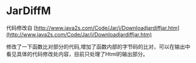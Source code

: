 JarDiffM 
===
代码修改自 [http://www.java2s.com/Code/Jar/j/Downloadjardiffjar.htm](http://www.java2s.com/Code/Jar/j/Downloadjardiffjar.htm)

修改了一下函数比对部分的代码,增加了函数内部的字节码的比对，可以在输出中看见具体的代码修改处内容，目前只处理了Html的输出部分。